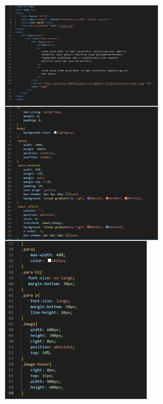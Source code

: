 ![Alt text](<Screenshot 2023-08-08 214230.png>)
![Alt text](<Screenshot 2023-08-08 214259.png>)
![Alt text](<Screenshot 2023-08-08 214359.png>)